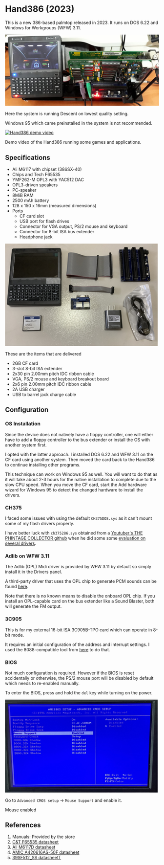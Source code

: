 # Hand386 (2023)

This is a new 386-based palmtop released in 2023. It runs on DOS 6.22 and Windows for Workgroups (WFW) 3.11.

<img src="photos/hand386-full-setup.jpg" width="600">

Here the system is running Descent on lowest quality setting.

Windows 95 which came preinstalled in the system is not recommended.

[![Hand386 demo video](https://img.youtube.com/vi/lzJxZhzbwS4/default.jpg)](https://youtu.be/lzJxZhzbwS4)

Demo video of the Hand386 running some games and applications.

## Specifications

* Ali M6117 with chipset (386SX-40)
* Chips and Tech F65535
* YMF262-M OPL3 with YAC512 DAC
* OPL3-driven speakers
* PC-speaker
* 8MiB RAM
* 2500 mAh battery
* 128 x 150 x 16mm (measured dimensions)
* Ports
  * CF card slot
  * USB port for flash drives
  * Connector for VGA output, PS/2 mouse and keyboard
  * Connector for 8-bit ISA bus extender
  * Headphone jack

<img src="photos/hand386-delivered.jpg" width="500">

These are the items that are delivered

* 2GB CF card
* 3-slot 8-bit ISA extender
* 2x30 pin 2.00mm pitch IDC ribbon cable
* VGA, PS/2 mouse and keyboard breakout board
* 2x6 pin 2.00mm pitch IDC ribbon cable
* 2A USB charger
* USB to barrel jack charge cable

## Configuration

### OS Installation

Since the device does not natively have a floppy controller, one will either have to add a floppy controller to the bus extender or install the OS with another system first.

I opted with the latter approach. I installed DOS 6.22 and WFW 3.11 on the CF card using another system. Then moved the card back to the Hand386 to continue installing other programs.

This technique can work on Windows 95 as well. You will want to do that as it will take about 2-3 hours for the native installation to complete due to the slow CPU speed. When you move the CF card, start the Add hardware wizard for Windows 95 to detect the changed hardware to install the drivers.

### CH375

I faced some issues with using the default `CH375DOS.sys` as it can't mount some of my flash drivers properly. 

I have better luck with `ch375286.sys` obtained from a [Youtuber's THE PHINTAGE COLLECTOR github](https://github.com/gpdm/TPC-CH375-testsuite) when he did some some [evaluation on several drivers](https://www.youtube.com/watch?v=4WvHR_Cy2ME).

### Adlib on WFW 3.11

The Adlib (OPL) Midi driver is provided by WFW 3.11 by default so simply install it in the Drivers panel.

A third-party driver that uses the OPL chip to generate PCM sounds can be found [here](https://archive.org/details/ADLIBW_ZIP).

Note that there is no known means to disable the onboard OPL chip. If you install an OPL-capable card on the bus extender like a Sound Blaster, both will generate the FM output.

### 3C905

This is for my external 16-bit ISA 3C905B-TPO card which can operate in 8-bit mode.

It requires an initial configuration of the address and interrupt settings. I used the 8088-compatible tool from [here](https://github.com/hackerb9/3C509B-nestor) to do that.

### BIOS

Not much configuration is required. However if the BIOS is reset accidentally or otherwise, the PS/2 mouse port will be disabled by default which needs to re-enabled manually.

To enter the BIOS, press and hold the `del` key while turning on the power.

<img src="photos/hand386-bios-mouse.jpg" width="500">

Go to `Advanced CMOS setup` -> `Mouse Support` and enable it.

Mouse enabled

## References

1. Manuals: Provided by the store
2. [C&T F65535 datasheet](http://old.vgamuseum.info/images/stories/doc/chips/f65535.pdf)
3. [Ali M6117D datasheet](https://www.dmp.com.tw/app/webcamera/pdf/m6117d.pdf)
4. [AMIC A420616AS-50F datasheet](https://www.alldatasheet.com/view.jsp?Searchword=A420616AS-50F)
5. [39SF512_SS datasheetT](https://www.mouser.com/datasheet/2/268/40284-287606.pdf)